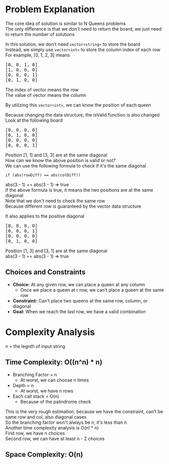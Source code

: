 # Problem Explanation

The core idea of solution is similar to N Queens problems<br/>
The only difference is that we don't need to return the board, we just need to return the number of solutions<br/>

In this solution, we don't need `vector<string>` to store the board<br/>
Instead, we simply use `vector<int>` to store the column index of each row<br/>
For example,
[0, 1, 2, 3] means
<pre>
[0, 0, 1, 0]
[1, 0, 0, 0]
[0, 0, 0, 1]
[0, 1, 0, 0]
</pre>
The index of vector<int> means the row<br/>
The value of vector<int> means the column<br/>

By utilizing this `vector<int>`, we can know the position of each queen<br/>

Because changing the data structure, the isValid function is also changed<br/>
Look at the following board
<pre>
[0, 0, 0, 0]
[0, 1, 0, 0]
[0, 0, 0, 0]
[0, 0, 0, 1]
</pre>
Position [1, 1] and [3, 3] are at the same diagonal<br/>
How can we know the above position is valid or not?<br/>
We can use the following formula to check if it's the same diagonal<br/>
```
if (abs(rowDiff) == abs(colDiff))
```
abs(3 - 1) == abs(3 - 1) => true<br/>
If the above formula is true, it means the two positions are at the same diagonal<br/>
Note that we don't need to check the same row<br/>
Because different row is guaranteed by the vector<int> data structure<br/>

It also applies to the positive diagonal<br/>
<pre>
[0, 0, 0, 0]
[0, 0, 0, 1]
[0, 0, 0, 0]
[0, 1, 0, 0]
</pre>
Position [1, 3] and [3, 1] are at the same diagonal<br/>
abs(3 - 1) == abs(3 - 1) => true<br/>

## Choices and Constraints

- **Choice:** At any given row, we can place a queen at any column
  - Once we place a queen at r row, we can't place a queen at the same row
- **Constraint:** Can't place two queens at the same row, column, or diagonal
- **Goal:** When we reach the last row, we have a valid combination

# Complexity Analysis

n = the legnth of input string

## Time Complexity: O((n^n) * n)
- Branching Factor = n
  - At worst, we can choose n times
- Depth = n
  - At worst, we have n rows
- Each call stack = O(n)
    - Because of the palindrome check

This is the very rough estimation, because we have the constraint, can't be same row and col, also diagonal cases <br/>
So the branching factor won't always be n, it's less than n<br/>
Another time complexity analysis is O(n! * n)<br/>
First row, we have n choices<br/>
Second row, we can have at least n - 2 choices

## Space Complexity: O(n)